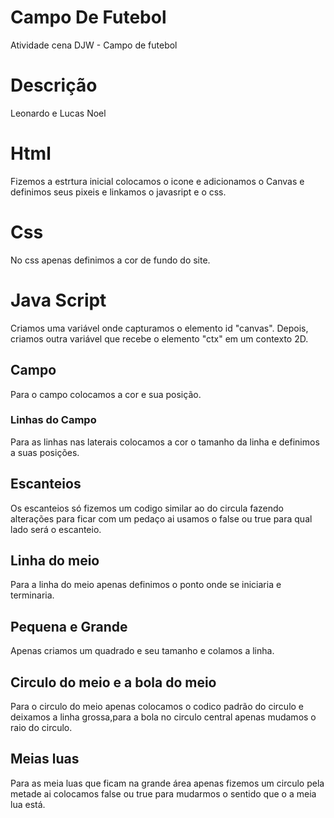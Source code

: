 # Campo De Futebol
Atividade cena DJW - Campo de futebol

# Descrição
Leonardo e Lucas Noel

# Html
Fizemos a estrtura inicial colocamos o icone e adicionamos o Canvas e definimos seus pixeis e linkamos o javasript e o css.

# Css
No css apenas definimos a cor de fundo do site.

# Java Script
Criamos uma variável onde capturamos o elemento id "canvas". Depois, criamos outra variável que recebe o elemento "ctx" em um contexto 2D.

## Campo
Para o campo colocamos a cor e sua posição.

### Linhas do Campo
Para as linhas nas laterais colocamos a cor o tamanho da linha e definimos a suas posições.

## Escanteios 
Os escanteios só fizemos um codigo similar ao do circula fazendo alterações para ficar com um pedaço ai usamos o false ou true para qual lado será o escanteio.

## Linha do meio 
Para a linha do meio apenas definimos o ponto onde se iniciaria e terminaria.

## Pequena e Grande 
Apenas criamos um quadrado e seu tamanho e colamos a linha.

## Circulo do meio e a bola do meio
Para o circulo do meio apenas colocamos o codico padrão do circulo e deixamos a linha grossa,para a bola no circulo central apenas mudamos o raio do circulo.

## Meias luas
Para as meia luas que ficam na grande área apenas fizemos um circulo pela metade ai colocamos false ou true para mudarmos o sentido que o a meia lua está.
